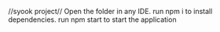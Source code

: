 //syook project//
Open the folder in any IDE.
run npm i to install dependencies.
run npm start to start the application
